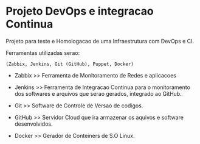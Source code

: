 # Projeto DevOps e integracao Continua

Projeto para teste e Homologacao de uma Infraestrutura com DevOps e CI.

Ferramentas utilizadas serao:

	(Zabbix, Jenkins, Git (GitHub), Puppet, Docker)

- Zabbix >> Ferramenta de Monitoramento de Redes e aplicacoes

- Jenkins >> Ferramenta de Integracao Continua para o monitoramento dos softwares e arquivos que serao gerados, integrado ao GitHub.

- Git >> Software de Controle de Versao de codigos.

- GitHub >> Servidor Cloud que ira armazenar os aquivos e software desenvolvidos.

- Docker >> Gerador de Conteiners de S.O Linux.